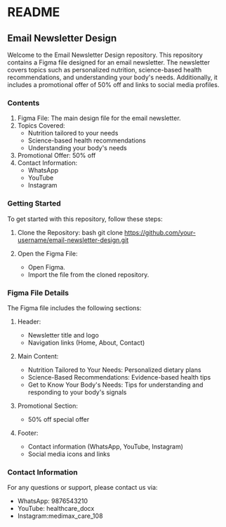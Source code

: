 # README

## Email Newsletter Design

Welcome to the Email Newsletter Design repository. This repository contains a Figma file designed for an email newsletter. The newsletter covers topics such as personalized nutrition, science-based health recommendations, and understanding your body's needs. Additionally, it includes a promotional offer of 50% off and links to social media profiles.

### Contents

1. Figma File: The main design file for the email newsletter.
2. Topics Covered:
   - Nutrition tailored to your needs
   - Science-based health recommendations
   - Understanding your body's needs
3. Promotional Offer: 50% off
4. Contact Information:
   - WhatsApp
   - YouTube
   - Instagram

### Getting Started

To get started with this repository, follow these steps:

1. Clone the Repository:
   bash
   git clone https://github.com/your-username/email-newsletter-design.git
   

2. Open the Figma File:
   - Open Figma.
   - Import the file from the cloned repository.

### Figma File Details

The Figma file includes the following sections:

1. Header: 
   - Newsletter title and logo
   - Navigation links (Home, About, Contact)

2. Main Content:
   - Nutrition Tailored to Your Needs: Personalized dietary plans
   - Science-Based Recommendations: Evidence-based health tips
   - Get to Know Your Body's Needs: Tips for understanding and responding to your body's signals

3. Promotional Section:
   - 50% off special offer

4. Footer:
   - Contact information (WhatsApp, YouTube, Instagram)
   - Social media icons and links

### Contact Information

For any questions or support, please contact us via:

- WhatsApp: 9876543210
- YouTube: healthcare_docx
- Instagram:medimax_care_108
